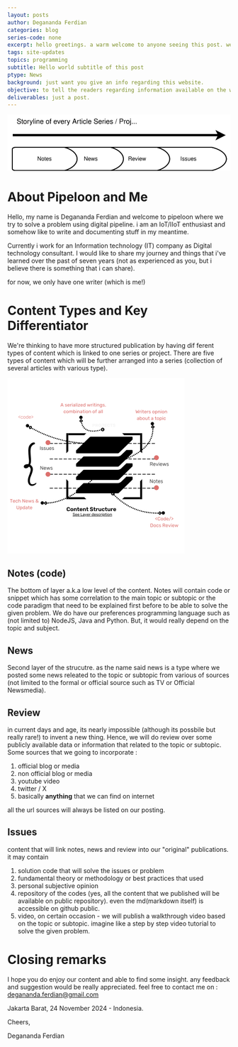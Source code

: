 ```yaml
---
layout: posts
author: Degananda Ferdian
categories: blog
series-code: none
excerpt: hello greetings. a warm welcome to anyone seeing this post. we're creating pipeloon to share our journey in digital tech consulting. i hope you can find some interesting stuff while lurking in here.
tags: site-updates
topics: programming
subtitle: Hello world subtitle of this post
ptype: News
background: just want you give an info regarding this website.
objective: to tell the readers regarding information available on the website.
deliverables: just a post.
---
```


![postimage80](/assets/images/2024-12/welcome-to-pipeloon.svg)

# About Pipeloon and Me
Hello, my name is Degananda Ferdian and welcome to pipeloon where we try to solve a problem using digital pipeline. i am an IoT/IIoT enthusiast and somehow like to write and documenting stuff in my meantime. 

Currently i work for an Information technology (IT) company as Digital technology consultant. I would like to share my journey and things that i've learned over the past of seven years (not as experienced as you, but i believe there is something that i can share).

for now, we only have one writer (which is me!)


# Content Types and Key Differentiator
We're thinking to have more structured publication by having dif
ferent types of content which is linked to one series or project. There are five types of content  which will be further arranged into a series (collection of several articles with various type).

![postimage80](/assets/images/pl-assets.svg)

## Notes (code)
The bottom of layer a.k.a low level of the content. Notes will  contain code or snippet which has some correlation to the main topic or subtopic or the code paradigm that need to be explained first before to be able to solve the given problem. We do have our preferences programming language  such as (not limited to) NodeJS, Java and Python. But, it would really depend on the topic and subject.

## News
Second layer of the strucutre. as the name said news is a type where we posted some news releated to the topic or subtopic from various of sources (not limited to the formal or official source such as TV or Official Newsmedia). 

## Review
in current days and age, its nearly impossible (although its possbile but really rare!) to invent a new thing. Hence, we will do review over some publicly available data or information that related to the topic or subtopic. Some sources that we going to incorporate :

 1. official blog or media
 2. non official blog or media
 3. youtube video
 4. twitter / X
 5. basically **anything** that we can find on internet

all the url sources will always be listed on our posting.

## Issues
content that will link notes, news and review into our "original" publications.  it may contain

 1. solution code that will solve the issues or problem
 2. fundamental theory or methodology or best practices that used
 3. personal subjective opinion 
 4. repository of the codes (yes, all the content that we published will be available on public repository). even the md(markdown itself) is accessible on github public.
 5. video, on certain occasion - we will publish a walkthrough video based on the topic or subtopic. imagine like a step by step video tutorial to solve the given problem.

# Closing remarks
I hope you do enjoy our content and able to find some insight. any feedback and suggestion would be really appreciated. feel free to contact me on : degananda.ferdian@gmail.com

Jakarta Barat, 24 November 2024 - Indonesia.

Cheers,

Degananda Ferdian


